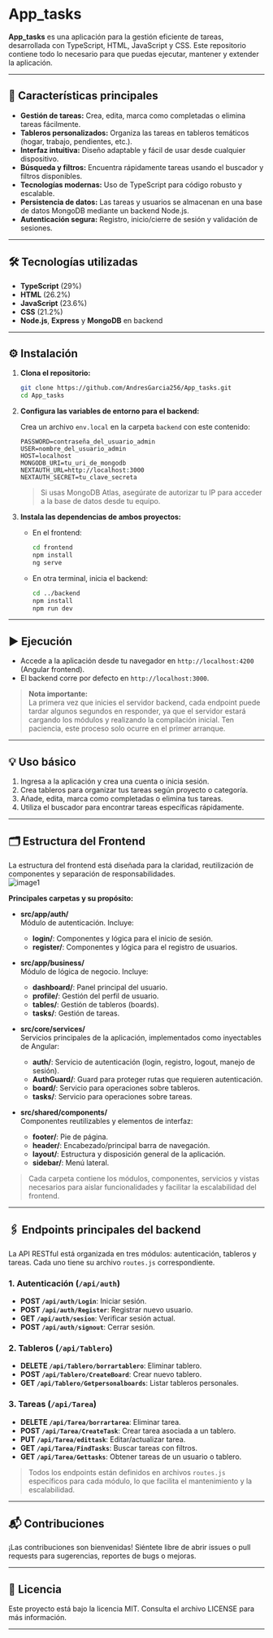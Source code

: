 # App_tasks

**App_tasks** es una aplicación para la gestión eficiente de tareas, desarrollada con TypeScript, HTML, JavaScript y CSS. Este repositorio contiene todo lo necesario para que puedas ejecutar, mantener y extender la aplicación.

---

## 🚀 Características principales

- **Gestión de tareas:** Crea, edita, marca como completadas o elimina tareas fácilmente.
- **Tableros personalizados:** Organiza las tareas en tableros temáticos (hogar, trabajo, pendientes, etc.).
- **Interfaz intuitiva:** Diseño adaptable y fácil de usar desde cualquier dispositivo.
- **Búsqueda y filtros:** Encuentra rápidamente tareas usando el buscador y filtros disponibles.
- **Tecnologías modernas:** Uso de TypeScript para código robusto y escalable.
- **Persistencia de datos:** Las tareas y usuarios se almacenan en una base de datos MongoDB mediante un backend Node.js.
- **Autenticación segura:** Registro, inicio/cierre de sesión y validación de sesiones.

---

## 🛠️ Tecnologías utilizadas

- **TypeScript** (29%)
- **HTML** (26.2%)
- **JavaScript** (23.6%)
- **CSS** (21.2%)
- **Node.js**, **Express** y **MongoDB** en backend

---

## ⚙️ Instalación

1. **Clona el repositorio:**
   ```bash
   git clone https://github.com/AndresGarcia256/App_tasks.git
   cd App_tasks
   ```

2. **Configura las variables de entorno para el backend:**

   Crea un archivo `env.local` en la carpeta `backend` con este contenido:
   ```
   PASSWORD=contraseña_del_usuario_admin
   USER=nombre_del_usuario_admin
   HOST=localhost
   MONGODB_URI=tu_uri_de_mongodb
   NEXTAUTH_URL=http://localhost:3000
   NEXTAUTH_SECRET=tu_clave_secreta
   ```
   > Si usas MongoDB Atlas, asegúrate de autorizar tu IP para acceder a la base de datos desde tu equipo.

3. **Instala las dependencias de ambos proyectos:**

   - En el frontend:
     ```bash
     cd frontend
     npm install
     ng serve
     ```

   - En otra terminal, inicia el backend:
     ```bash
     cd ../backend
     npm install
     npm run dev
     ```

---

## ▶️ Ejecución

- Accede a la aplicación desde tu navegador en `http://localhost:4200` (Angular frontend).
- El backend corre por defecto en `http://localhost:3000`.

> **Nota importante:**  
> La primera vez que inicies el servidor backend, cada endpoint puede tardar algunos segundos en responder, ya que el servidor estará cargando los módulos y realizando la compilación inicial. Ten paciencia, este proceso solo ocurre en el primer arranque.

---

## 💡 Uso básico

1. Ingresa a la aplicación y crea una cuenta o inicia sesión.
2. Crea tableros para organizar tus tareas según proyecto o categoría.
3. Añade, edita, marca como completadas o elimina tus tareas.
4. Utiliza el buscador para encontrar tareas específicas rápidamente.

---

## 🗂️ Estructura del Frontend

La estructura del frontend está diseñada para la claridad, reutilización de componentes y separación de responsabilidades.  
![image1](image1)

**Principales carpetas y su propósito:**

- **src/app/auth/**  
  Módulo de autenticación. Incluye:
  - **login/**: Componentes y lógica para el inicio de sesión.
  - **register/**: Componentes y lógica para el registro de usuarios.

- **src/app/business/**  
  Módulo de lógica de negocio. Incluye:
  - **dashboard/**: Panel principal del usuario.
  - **profile/**: Gestión del perfil de usuario.
  - **tables/**: Gestión de tableros (boards).
  - **tasks/**: Gestión de tareas.

- **src/core/services/**  
  Servicios principales de la aplicación, implementados como inyectables de Angular:
  - **auth/**: Servicio de autenticación (login, registro, logout, manejo de sesión).
  - **AuthGuard/**: Guard para proteger rutas que requieren autenticación.
  - **board/**: Servicio para operaciones sobre tableros.
  - **tasks/**: Servicio para operaciones sobre tareas.

- **src/shared/components/**  
  Componentes reutilizables y elementos de interfaz:
  - **footer/**: Pie de página.
  - **header/**: Encabezado/principal barra de navegación.
  - **layout/**: Estructura y disposición general de la aplicación.
  - **sidebar/**: Menú lateral.

> Cada carpeta contiene los módulos, componentes, servicios y vistas necesarios para aislar funcionalidades y facilitar la escalabilidad del frontend.

---

## 🖇️ Endpoints principales del backend

La API RESTful está organizada en tres módulos: autenticación, tableros y tareas. Cada uno tiene su archivo `routes.js` correspondiente.

### 1. Autenticación (`/api/auth`)
- **POST `/api/auth/Login`**: Iniciar sesión.
- **POST `/api/auth/Register`**: Registrar nuevo usuario.
- **GET `/api/auth/sesion`**: Verificar sesión actual.
- **POST `/api/auth/signout`**: Cerrar sesión.

### 2. Tableros (`/api/Tablero`)
- **DELETE `/api/Tablero/borrartablero`**: Eliminar tablero.
- **POST `/api/Tablero/CreateBoard`**: Crear nuevo tablero.
- **GET `/api/Tablero/Getpersonalboards`**: Listar tableros personales.

### 3. Tareas (`/api/Tarea`)
- **DELETE `/api/Tarea/borrartarea`**: Eliminar tarea.
- **POST `/api/Tarea/CreateTask`**: Crear tarea asociada a un tablero.
- **PUT `/api/Tarea/edittask`**: Editar/actualizar tarea.
- **GET `/api/Tarea/FindTasks`**: Buscar tareas con filtros.
- **GET `/api/Tarea/Gettasks`**: Obtener tareas de un usuario o tablero.

> Todos los endpoints están definidos en archivos `routes.js` específicos para cada módulo, lo que facilita el mantenimiento y la escalabilidad.

---

## 📬 Contribuciones

¡Las contribuciones son bienvenidas! Siéntete libre de abrir issues o pull requests para sugerencias, reportes de bugs o mejoras.

---

## 📄 Licencia

Este proyecto está bajo la licencia MIT. Consulta el archivo LICENSE para más información.

---
